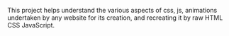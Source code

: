 This project helps understand the various aspects of css, js, animations undertaken by any website for its creation, and recreating it by raw HTML CSS JavaScript.
